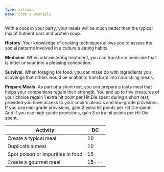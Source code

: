 ```yaml
---
type: artisan
name: Cook's Utensils
---
```

With a cook in your party, your meals will be much better than the typical mix of nutrient bars and protein soup.

__History__. Your knowledge of cooking techniques allows you to assess the social patterns involved in a culture's eating habits.

__Medicine__. When administering treatment, you can transform medicine that is bitter or sour into a pleasing concoction.

__Survival__. When foraging for food, you can make do with ingredients you scavenge that others would be unable to transform
into nourishing meals.

__Prepare Meals__. As part of a short rest, you can prepare a tasty meal that helps your companions regain their strength.
You and up to five creatures of your choice regain 1 extra hit point per Hit Die spent during a short rest, provided you have
access to your cook's utensils and low-grade provisions. If you use mid-grade provisions, gain 2 extra hit points per Hit Die
spent. And if you use high-grade provisions, gain 3 extra hit points per Hit Die spent.

Activity | DC
--- | ---
Create a typical meal	| 10
Duplicate a meal | 10
Spot poison or impurities in food | 15
Create a gourmet meal | 15---
